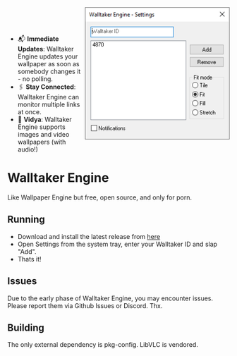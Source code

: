 <img align="right" height="300" src=".github/demo.png">

<br><br>

- 📬 **Immediate Updates**: Walltaker Engine updates your wallpaper as soon as 
    somebody changes it - no polling.
- 🖇 **Stay Connected**: Walltaker Engine can monitor multiple links at once.
- 🎦 **Vidya**: Walltaker Engine supports images and video wallpapers
    (with audio!)

# Walltaker Engine

Like Wallpaper Engine but free, open source, and only for porn.

## Running

- Download and install the latest release from
    [here](https://github.com/zoomasochist/walltaker-engine/releases)
- Open Settings from the system tray, enter your Walltaker ID and slap "Add".
- Thats it!

## Issues

Due to the early phase of Walltaker Engine, you may encounter issues.
Please report them via Github Issues or Discord. Thx.

## Building

The only external dependency is pkg-config. LibVLC is vendored.